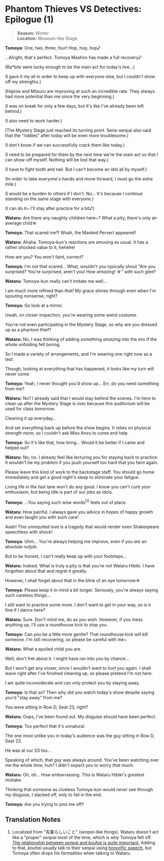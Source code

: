 # Phantom Thieves VS Detectives: Epilogue (1)

> **Season:** Winter<br>
> **Location:** Museum-like Stage

**Tomoya:** One, two, three, four! Hop, hop, hop♪

...Alright, that's perfect. Tomoya Mashiro has made a full recovery♪

(Ra*bits were lucky enough to be the main act for today's live...)

(I gave it my all in order to keep up with everyone else, but I couldn't show off my strengths.)

(Hajime and Mitsuru are improving at such an incredible rate. They always had more potential than me since the very beginning.)

(I was on break for only a few days, but it's like I've already been left behind.)

(I also need to work harder.)

(The Mystery Stage just reached its turning point. Sena-senpai also said that the "riddles" after today will be even more troublesome.)

(I don't know if we can successfully crack them like today.)

(I need to be prepared for them by the next time we're the main act so that I can show-off myself. Nothing will be lost that way.)

(I have to fight tooth and nail. But I can't become an idol all by myself.)

(In order to take everyone's hands and move forward, I must go the extra mile.)

(I would be a burden to others if I don't. No... It's because I continue standing on the same stage with everyone.)

(I can do it~ I'll stay after practice for a bit♪)

**Wataru:** Are there any naughty children here~? What a pity, there's only an average child☆

**Tomoya:** That scared me?! Woah, the Masked Pervert appeared!

**Wataru:** Ahaha. Tomoya-kun's reactions are amusing as usual. It has a rather shocked value to it, hehehe!

How are you? You won't faint, correct?

**Tomoya:** I'm not that scared... What, wouldn't you typically shout "Are you surprised? You're surprised, aren't you! How *amazing!* ☆" with such glee?

**Wataru:** Tomoya-kun really can't imitate me well...

I am much more refined than *that!* My grace shines through even when I'm spouting nonsense, right?

**Tomoya:** Go look at a mirror.

Uwah, on closer inspection, you're wearing some weird costume.

You're not even participating in the Mystery Stage, so why are you dressed up as a phantom thief?

**Wataru:** No, I was thinking of adding something *amazing* into the mix if the whole unfolding felt boring.

So I made a variety of arrangements, and I'm wearing one right now as a test.

Though, looking at everything that has happened, it looks like my turn will never come.

**Tomoya:** Yeah, I never thought *you'd* show up... Err, do you need something from me?

**Wataru:** No? I already said that I would stay behind the scenes. I'm here to clean up after the Mystery Stage is over because this auditorium will be used for class tomorrow.

Cleaning it up everyday...

And set everything back up before the show begins. It relies on physical strength more, so I couldn't ask Miss Anzu to come and help.

**Tomoya:** So it's like that, how tiring... Would it be better if I came and helped out?

**Wataru:** No, no. I already feel like lecturing you for staying back to practice. It wouldn't be my problem if you push yourself too hard that you faint again.

Please leave this kind of work to the backstage staff. You should go home immediately and get a good night's sleep to eliminate your fatigue.

Living life in the fast lane won't do any good. I know you can't curb your enthusiasm, but being idle is part of our jobs as idols.

**Tomoya:** ...You saying such wise words<sup>[1]</sup> feels out of place.

**Wataru:** How painful. I always gave you advice in hopes of happy growth and even taught you with such care!

Aaah! This unrequited love is a tragedy that would render even Shakespeare speechless with shock!

**Tomoya:** Uhm... You're always helping me improve, even if you *are* an absolute nutjob.

But to be honest, I can't really keep up with your footsteps...

**Wataru:** Indeed. What is truly a pity is that you're not Wataru Hibiki. I have forgotten about that and regret it greatly.

However, I shall forget about that in the blink of an eye tomorrow☆

**Tomoya:** Please keep it in mind a bit longer. Seriously, you're always saying such careless things...

I still want to practice some more. I don't want to get in your way, so is it fine if I dance here?

**Wataru:** Sure. Don't mind me, do as you wish. However, if you mess anything up, I'll use a roundhouse kick to stop you.

**Tomoya:** Can you be a little more gentle? That roundhouse kick will kill someone. I'm still recovering, so please be careful with me~

**Wataru:** What a spoiled child you are.

Well, don't fret about it. I might have ran into you by chance...

But I won't get any closer, since I wouldn't want to hurt you again.
I shall leave right after I've finished cleaning up, so please pretend I'm not here.

I am quite inconsiderate and can only protect you by staying away.

**Tomoya:** Is that so? Then why did you watch today's show despite saying you'd "stay away" from me?

You were sitting in Row D, Seat 23, right?

**Wataru:** Oops, I've been found out. My disguise should have been perfect.

**Tomoya:** Too perfect that it's unnatural.

The one most unlike you in today's audience was the guy sitting in Row D, Seat 23.

He was at our S3 too...

Speaking of which, that guy was always around. You've been watching over me the whole time, huh? I didn't expect you to worry *that* much.

**Wataru:** Oh, oh... How embarrassing. This is Wataru Hibiki's greatest mistake.

Thinking that someone as clueless Tomoya-kun would *never* see through my disguise, I slacked off, only to fail in the end.

**Tomoya:** Are you trying to piss me off?

## Translation Notes

1. Localized from "先輩らしいこと" (*senpai*-like things). Wataru doesn't act like a "proper" *senpai* most of the time, which is why Tomoya felt off. [The relationship between *senpai* and *kouhai* is quite important.](https://en.wikipedia.org/wiki/Senpai_and_k%C5%8Dhai) Adding to that, *kouhai* usually talk to their senpai using [honorific speech](https://en.wikipedia.org/wiki/Honorific_speech_in_Japanese), but Tomoya often drops his formalities when talking to Wataru.

